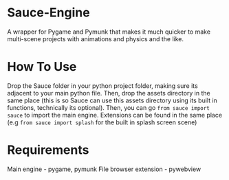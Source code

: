 # Sauce-Engine
A wrapper for Pygame and Pymunk that makes it much quicker to make multi-scene projects with animations and physics and the like.

# How To Use
Drop the Sauce folder in your python project folder, making sure its adjacent to your main python file. Then, drop the assets directory in the same place (this is so Sauce can use this assets directory using its built in functions, technically its optional). Then, you can go `from sauce import sauce` to import the main engine. Extensions can be found in the same place (e.g `from sauce import splash` for the built in splash screen scene)

# Requirements
Main engine - pygame, pymunk
File browser extension - pywebview
